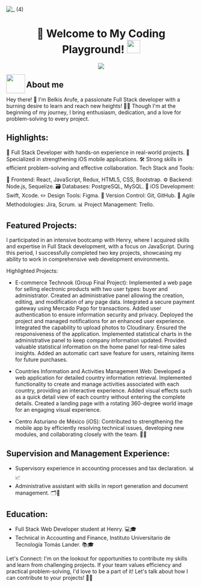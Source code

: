 ![_ (4)](https://github.com/barufe/barufe/assets/58121760/d888b01d-2fff-4cf6-915f-1d2cc13e4ef2)

<h1 align="center"> 👋 Welcome to My Coding Playground! <img src="https://media.giphy.com/media/hvRJCLFzcasrR4ia7z/giphy.gif" width="35"></h1>
<p align="center">
  <a href="https://github.com/fairyland0926"><img src="https://readme-typing-svg.herokuapp.com/?lines=Web%20Developer;Full%20Stack-Developer;Always%20learning%20new%20tech&font=Pacifico&center=true&width=650&height=120&color=FF0000&vCenter=true&size=45%22"></a>
</p>

<img align="left" src = "https://user-images.githubusercontent.com/63050133/156777293-72a6e681-2582-4a9d-ad92-09d1181d47c7.gif" width = 50px height=50px>
<h2 align="left" font-weight="bold">About me</h2>  

Hey there! 👋 I'm Belkis Arufe, a passionate Full Stack developer with a burning desire to learn and reach new heights! 💪🚀 Though I'm at the beginning of my journey, I bring enthusiasm, dedication, and a love for problem-solving to every project.

## Highlights:

💼 Full Stack Developer with hands-on experience in real-world projects.
📱 Specialized in strengthening iOS mobile applications.
🛠 Strong skills in efficient problem-solving and effective collaboration.
Tech Stack and Tools:

🌈 Frontend: React, JavaScript, Redux, HTML5, CSS, Bootstrap.
⚙️ Backend: Node.js, Sequelize.
🗃 Databases: PostgreSQL, MySQL.
📱 iOS Development: Swift, Xcode.
✏️ Design Tools: Figma.
🔄 Version Control: Git, GitHub.
🚀 Agile Methodologies: Jira, Scrum.
📊 Project Management: Trello.

## Featured Projects:
I participated in an intensive bootcamp with Henry, where I acquired skills and expertise in Full Stack development, with a focus on JavaScript. During this period, I successfully completed two key projects, showcasing my ability to work in comprehensive web development environments.

Highlighted Projects:

* E-commerce Technook (Group Final Project):
Implemented a web page for selling electronic products with two user types: buyer and administrator.
Created an administrative panel allowing the creation, editing, and modification of any page data.
Integrated a secure payment gateway using Mercado Pago for transactions.
Added user authentication to ensure information security and privacy.
Deployed the project and managed notifications for an enhanced user experience.
Integrated the capability to upload photos to Cloudinary.
Ensured the responsiveness of the application.
Implemented statistical charts in the administrative panel to keep company information updated.
Provided valuable statistical information on the home panel for real-time sales insights.
Added an automatic cart save feature for users, retaining items for future purchases.

* Countries Information and Activities Management Web:
Developed a web application for detailed country information retrieval.
Implemented functionality to create and manage activities associated with each country, providing an interactive experience.
Added visual effects such as a quick detail view of each country without entering the complete details.
Created a landing page with a rotating 360-degree world image for an engaging visual experience.

* Centro Asturiano de México (iOS): Contributed to strengthening the mobile app by efficiently resolving technical issues, developing new modules, and collaborating closely with the team. 📱💡

## Supervision and Management Experience:

* Supervisory experience in accounting processes and tax declaration. 📊📈
* Administrative assistant with skills in report generation and document management. 🗂️📑

## Education:

* Full Stack Web Developer student at Henry. 💻🎓
* Technical in Accounting and Finance, Instituto Universitario de Tecnología Tomás Lander. 📚🎓

Let's Connect:
I'm on the lookout for opportunities to contribute my skills and learn from challenging projects. If your team values efficiency and practical problem-solving, I'd love to be a part of it! Let's talk about how I can contribute to your projects! 🌟🚀
